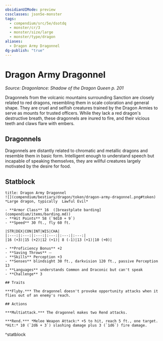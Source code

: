 ```yaml
---
obsidianUIMode: preview
cssclasses: json5e-monster
tags:
  - compendium/src/5e/dsotdq
  - monster/cr/3
  - monster/size/large
  - monster/type/dragon
aliases:
  - Dragon Army Dragonnel
dg-publish: "true"
---
```

# Dragon Army Dragonnel
*Source: Dragonlance: Shadow of the Dragon Queen p. 201*  

Dragonnels from the volcanic mountains surrounding Sanction are closely related to red dragons, resembling them in scale coloration and general shape. They are cruel and selfish creatures trained by the Dragon Armies to serve as mounts for trusted officers. While they lack a red dragon's destructive breath, these dragonnels are inured to fire, and their vicious teeth and claws flare with embers.

## Dragonnels

Dragonnels are distantly related to chromatic and metallic dragons and resemble them in basic form. Intelligent enough to understand speech but incapable of speaking themselves, they are willful creatures largely motivated by the desire for food.

## Statblock

```ad-statblock
title: Dragon Army Dragonnel
![](compendium/bestiary/dragon/token/dragon-army-dragonnel.png#token)
*Large dragon, typically  Lawful Evil*

- **Armor Class** 16  ([breastplate barding](compendium/items/barding.md))
- **Hit Points** 58 (`9d10 + 9`)
- **Speed** 30 ft., fly 60 ft.

|STR|DEX|CON|INT|WIS|CHA|
|:---:|:---:|:---:|:---:|:---:|:---:|
|16 (+3)|15 (+2)|12 (+1)| 8 (-1)|13 (+1)|10 (+0)|

- **Proficiency Bonus** +2
- **Saving Throws** ⏤
- **Skills** Perception +3
- **Senses** blindsight 30 ft., darkvision 120 ft., passive Perception 13
- **Languages** understands Common and Draconic but can't speak
- **Challenge** 3

## Traits

***Flyby.*** The dragonnel doesn't provoke opportunity attacks when it flies out of an enemy's reach.

## Actions

***Multiattack.*** The dragonnel makes two Rend attacks.

***Rend.*** *Melee Weapon Attack:* +5 to hit, reach 5 ft., one target. *Hit:* 10 (`2d6 + 3`) slashing damage plus 3 (`1d6`) fire damage.
```
^statblock